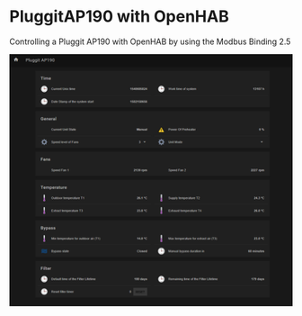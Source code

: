 # PluggitAP190 with OpenHAB
Controlling a Pluggit AP190 with OpenHAB by using the Modbus Binding 2.5

![Alt text](OpenHAB_PluggitAP190.PNG?raw=true "Pluggit AP190 with OpenHAB")
